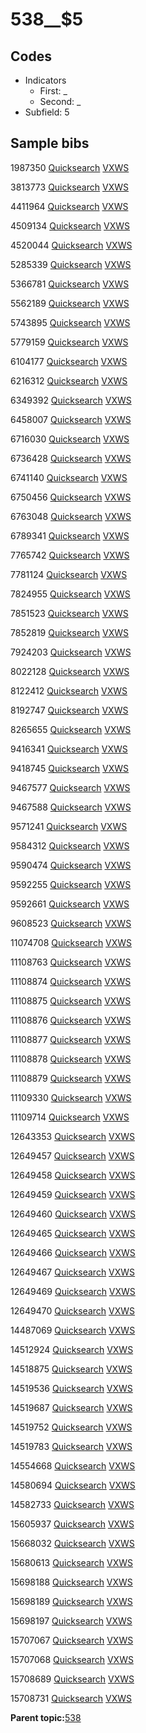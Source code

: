 # 538\_\_$5

## Codes

-   Indicators
    -   First: \_
    -   Second: \_
-   Subfield: 5

## Sample bibs

1987350 [Quicksearch](https://search.library.yale.edu/catalog/1987350) [VXWS](http://prodorbis.library.yale.edu:7014/vxws/GetHoldingsService?bibId=1987350)

3813773 [Quicksearch](https://search.library.yale.edu/catalog/3813773) [VXWS](http://prodorbis.library.yale.edu:7014/vxws/GetHoldingsService?bibId=3813773)

4411964 [Quicksearch](https://search.library.yale.edu/catalog/4411964) [VXWS](http://prodorbis.library.yale.edu:7014/vxws/GetHoldingsService?bibId=4411964)

4509134 [Quicksearch](https://search.library.yale.edu/catalog/4509134) [VXWS](http://prodorbis.library.yale.edu:7014/vxws/GetHoldingsService?bibId=4509134)

4520044 [Quicksearch](https://search.library.yale.edu/catalog/4520044) [VXWS](http://prodorbis.library.yale.edu:7014/vxws/GetHoldingsService?bibId=4520044)

5285339 [Quicksearch](https://search.library.yale.edu/catalog/5285339) [VXWS](http://prodorbis.library.yale.edu:7014/vxws/GetHoldingsService?bibId=5285339)

5366781 [Quicksearch](https://search.library.yale.edu/catalog/5366781) [VXWS](http://prodorbis.library.yale.edu:7014/vxws/GetHoldingsService?bibId=5366781)

5562189 [Quicksearch](https://search.library.yale.edu/catalog/5562189) [VXWS](http://prodorbis.library.yale.edu:7014/vxws/GetHoldingsService?bibId=5562189)

5743895 [Quicksearch](https://search.library.yale.edu/catalog/5743895) [VXWS](http://prodorbis.library.yale.edu:7014/vxws/GetHoldingsService?bibId=5743895)

5779159 [Quicksearch](https://search.library.yale.edu/catalog/5779159) [VXWS](http://prodorbis.library.yale.edu:7014/vxws/GetHoldingsService?bibId=5779159)

6104177 [Quicksearch](https://search.library.yale.edu/catalog/6104177) [VXWS](http://prodorbis.library.yale.edu:7014/vxws/GetHoldingsService?bibId=6104177)

6216312 [Quicksearch](https://search.library.yale.edu/catalog/6216312) [VXWS](http://prodorbis.library.yale.edu:7014/vxws/GetHoldingsService?bibId=6216312)

6349392 [Quicksearch](https://search.library.yale.edu/catalog/6349392) [VXWS](http://prodorbis.library.yale.edu:7014/vxws/GetHoldingsService?bibId=6349392)

6458007 [Quicksearch](https://search.library.yale.edu/catalog/6458007) [VXWS](http://prodorbis.library.yale.edu:7014/vxws/GetHoldingsService?bibId=6458007)

6716030 [Quicksearch](https://search.library.yale.edu/catalog/6716030) [VXWS](http://prodorbis.library.yale.edu:7014/vxws/GetHoldingsService?bibId=6716030)

6736428 [Quicksearch](https://search.library.yale.edu/catalog/6736428) [VXWS](http://prodorbis.library.yale.edu:7014/vxws/GetHoldingsService?bibId=6736428)

6741140 [Quicksearch](https://search.library.yale.edu/catalog/6741140) [VXWS](http://prodorbis.library.yale.edu:7014/vxws/GetHoldingsService?bibId=6741140)

6750456 [Quicksearch](https://search.library.yale.edu/catalog/6750456) [VXWS](http://prodorbis.library.yale.edu:7014/vxws/GetHoldingsService?bibId=6750456)

6763048 [Quicksearch](https://search.library.yale.edu/catalog/6763048) [VXWS](http://prodorbis.library.yale.edu:7014/vxws/GetHoldingsService?bibId=6763048)

6789341 [Quicksearch](https://search.library.yale.edu/catalog/6789341) [VXWS](http://prodorbis.library.yale.edu:7014/vxws/GetHoldingsService?bibId=6789341)

7765742 [Quicksearch](https://search.library.yale.edu/catalog/7765742) [VXWS](http://prodorbis.library.yale.edu:7014/vxws/GetHoldingsService?bibId=7765742)

7781124 [Quicksearch](https://search.library.yale.edu/catalog/7781124) [VXWS](http://prodorbis.library.yale.edu:7014/vxws/GetHoldingsService?bibId=7781124)

7824955 [Quicksearch](https://search.library.yale.edu/catalog/7824955) [VXWS](http://prodorbis.library.yale.edu:7014/vxws/GetHoldingsService?bibId=7824955)

7851523 [Quicksearch](https://search.library.yale.edu/catalog/7851523) [VXWS](http://prodorbis.library.yale.edu:7014/vxws/GetHoldingsService?bibId=7851523)

7852819 [Quicksearch](https://search.library.yale.edu/catalog/7852819) [VXWS](http://prodorbis.library.yale.edu:7014/vxws/GetHoldingsService?bibId=7852819)

7924203 [Quicksearch](https://search.library.yale.edu/catalog/7924203) [VXWS](http://prodorbis.library.yale.edu:7014/vxws/GetHoldingsService?bibId=7924203)

8022128 [Quicksearch](https://search.library.yale.edu/catalog/8022128) [VXWS](http://prodorbis.library.yale.edu:7014/vxws/GetHoldingsService?bibId=8022128)

8122412 [Quicksearch](https://search.library.yale.edu/catalog/8122412) [VXWS](http://prodorbis.library.yale.edu:7014/vxws/GetHoldingsService?bibId=8122412)

8192747 [Quicksearch](https://search.library.yale.edu/catalog/8192747) [VXWS](http://prodorbis.library.yale.edu:7014/vxws/GetHoldingsService?bibId=8192747)

8265655 [Quicksearch](https://search.library.yale.edu/catalog/8265655) [VXWS](http://prodorbis.library.yale.edu:7014/vxws/GetHoldingsService?bibId=8265655)

9416341 [Quicksearch](https://search.library.yale.edu/catalog/9416341) [VXWS](http://prodorbis.library.yale.edu:7014/vxws/GetHoldingsService?bibId=9416341)

9418745 [Quicksearch](https://search.library.yale.edu/catalog/9418745) [VXWS](http://prodorbis.library.yale.edu:7014/vxws/GetHoldingsService?bibId=9418745)

9467577 [Quicksearch](https://search.library.yale.edu/catalog/9467577) [VXWS](http://prodorbis.library.yale.edu:7014/vxws/GetHoldingsService?bibId=9467577)

9467588 [Quicksearch](https://search.library.yale.edu/catalog/9467588) [VXWS](http://prodorbis.library.yale.edu:7014/vxws/GetHoldingsService?bibId=9467588)

9571241 [Quicksearch](https://search.library.yale.edu/catalog/9571241) [VXWS](http://prodorbis.library.yale.edu:7014/vxws/GetHoldingsService?bibId=9571241)

9584312 [Quicksearch](https://search.library.yale.edu/catalog/9584312) [VXWS](http://prodorbis.library.yale.edu:7014/vxws/GetHoldingsService?bibId=9584312)

9590474 [Quicksearch](https://search.library.yale.edu/catalog/9590474) [VXWS](http://prodorbis.library.yale.edu:7014/vxws/GetHoldingsService?bibId=9590474)

9592255 [Quicksearch](https://search.library.yale.edu/catalog/9592255) [VXWS](http://prodorbis.library.yale.edu:7014/vxws/GetHoldingsService?bibId=9592255)

9592661 [Quicksearch](https://search.library.yale.edu/catalog/9592661) [VXWS](http://prodorbis.library.yale.edu:7014/vxws/GetHoldingsService?bibId=9592661)

9608523 [Quicksearch](https://search.library.yale.edu/catalog/9608523) [VXWS](http://prodorbis.library.yale.edu:7014/vxws/GetHoldingsService?bibId=9608523)

11074708 [Quicksearch](https://search.library.yale.edu/catalog/11074708) [VXWS](http://prodorbis.library.yale.edu:7014/vxws/GetHoldingsService?bibId=11074708)

11108763 [Quicksearch](https://search.library.yale.edu/catalog/11108763) [VXWS](http://prodorbis.library.yale.edu:7014/vxws/GetHoldingsService?bibId=11108763)

11108874 [Quicksearch](https://search.library.yale.edu/catalog/11108874) [VXWS](http://prodorbis.library.yale.edu:7014/vxws/GetHoldingsService?bibId=11108874)

11108875 [Quicksearch](https://search.library.yale.edu/catalog/11108875) [VXWS](http://prodorbis.library.yale.edu:7014/vxws/GetHoldingsService?bibId=11108875)

11108876 [Quicksearch](https://search.library.yale.edu/catalog/11108876) [VXWS](http://prodorbis.library.yale.edu:7014/vxws/GetHoldingsService?bibId=11108876)

11108877 [Quicksearch](https://search.library.yale.edu/catalog/11108877) [VXWS](http://prodorbis.library.yale.edu:7014/vxws/GetHoldingsService?bibId=11108877)

11108878 [Quicksearch](https://search.library.yale.edu/catalog/11108878) [VXWS](http://prodorbis.library.yale.edu:7014/vxws/GetHoldingsService?bibId=11108878)

11108879 [Quicksearch](https://search.library.yale.edu/catalog/11108879) [VXWS](http://prodorbis.library.yale.edu:7014/vxws/GetHoldingsService?bibId=11108879)

11109330 [Quicksearch](https://search.library.yale.edu/catalog/11109330) [VXWS](http://prodorbis.library.yale.edu:7014/vxws/GetHoldingsService?bibId=11109330)

11109714 [Quicksearch](https://search.library.yale.edu/catalog/11109714) [VXWS](http://prodorbis.library.yale.edu:7014/vxws/GetHoldingsService?bibId=11109714)

12643353 [Quicksearch](https://search.library.yale.edu/catalog/12643353) [VXWS](http://prodorbis.library.yale.edu:7014/vxws/GetHoldingsService?bibId=12643353)

12649457 [Quicksearch](https://search.library.yale.edu/catalog/12649457) [VXWS](http://prodorbis.library.yale.edu:7014/vxws/GetHoldingsService?bibId=12649457)

12649458 [Quicksearch](https://search.library.yale.edu/catalog/12649458) [VXWS](http://prodorbis.library.yale.edu:7014/vxws/GetHoldingsService?bibId=12649458)

12649459 [Quicksearch](https://search.library.yale.edu/catalog/12649459) [VXWS](http://prodorbis.library.yale.edu:7014/vxws/GetHoldingsService?bibId=12649459)

12649460 [Quicksearch](https://search.library.yale.edu/catalog/12649460) [VXWS](http://prodorbis.library.yale.edu:7014/vxws/GetHoldingsService?bibId=12649460)

12649465 [Quicksearch](https://search.library.yale.edu/catalog/12649465) [VXWS](http://prodorbis.library.yale.edu:7014/vxws/GetHoldingsService?bibId=12649465)

12649466 [Quicksearch](https://search.library.yale.edu/catalog/12649466) [VXWS](http://prodorbis.library.yale.edu:7014/vxws/GetHoldingsService?bibId=12649466)

12649467 [Quicksearch](https://search.library.yale.edu/catalog/12649467) [VXWS](http://prodorbis.library.yale.edu:7014/vxws/GetHoldingsService?bibId=12649467)

12649469 [Quicksearch](https://search.library.yale.edu/catalog/12649469) [VXWS](http://prodorbis.library.yale.edu:7014/vxws/GetHoldingsService?bibId=12649469)

12649470 [Quicksearch](https://search.library.yale.edu/catalog/12649470) [VXWS](http://prodorbis.library.yale.edu:7014/vxws/GetHoldingsService?bibId=12649470)

14487069 [Quicksearch](https://search.library.yale.edu/catalog/14487069) [VXWS](http://prodorbis.library.yale.edu:7014/vxws/GetHoldingsService?bibId=14487069)

14512924 [Quicksearch](https://search.library.yale.edu/catalog/14512924) [VXWS](http://prodorbis.library.yale.edu:7014/vxws/GetHoldingsService?bibId=14512924)

14518875 [Quicksearch](https://search.library.yale.edu/catalog/14518875) [VXWS](http://prodorbis.library.yale.edu:7014/vxws/GetHoldingsService?bibId=14518875)

14519536 [Quicksearch](https://search.library.yale.edu/catalog/14519536) [VXWS](http://prodorbis.library.yale.edu:7014/vxws/GetHoldingsService?bibId=14519536)

14519687 [Quicksearch](https://search.library.yale.edu/catalog/14519687) [VXWS](http://prodorbis.library.yale.edu:7014/vxws/GetHoldingsService?bibId=14519687)

14519752 [Quicksearch](https://search.library.yale.edu/catalog/14519752) [VXWS](http://prodorbis.library.yale.edu:7014/vxws/GetHoldingsService?bibId=14519752)

14519783 [Quicksearch](https://search.library.yale.edu/catalog/14519783) [VXWS](http://prodorbis.library.yale.edu:7014/vxws/GetHoldingsService?bibId=14519783)

14554668 [Quicksearch](https://search.library.yale.edu/catalog/14554668) [VXWS](http://prodorbis.library.yale.edu:7014/vxws/GetHoldingsService?bibId=14554668)

14580694 [Quicksearch](https://search.library.yale.edu/catalog/14580694) [VXWS](http://prodorbis.library.yale.edu:7014/vxws/GetHoldingsService?bibId=14580694)

14582733 [Quicksearch](https://search.library.yale.edu/catalog/14582733) [VXWS](http://prodorbis.library.yale.edu:7014/vxws/GetHoldingsService?bibId=14582733)

15605937 [Quicksearch](https://search.library.yale.edu/catalog/15605937) [VXWS](http://prodorbis.library.yale.edu:7014/vxws/GetHoldingsService?bibId=15605937)

15668032 [Quicksearch](https://search.library.yale.edu/catalog/15668032) [VXWS](http://prodorbis.library.yale.edu:7014/vxws/GetHoldingsService?bibId=15668032)

15680613 [Quicksearch](https://search.library.yale.edu/catalog/15680613) [VXWS](http://prodorbis.library.yale.edu:7014/vxws/GetHoldingsService?bibId=15680613)

15698188 [Quicksearch](https://search.library.yale.edu/catalog/15698188) [VXWS](http://prodorbis.library.yale.edu:7014/vxws/GetHoldingsService?bibId=15698188)

15698189 [Quicksearch](https://search.library.yale.edu/catalog/15698189) [VXWS](http://prodorbis.library.yale.edu:7014/vxws/GetHoldingsService?bibId=15698189)

15698197 [Quicksearch](https://search.library.yale.edu/catalog/15698197) [VXWS](http://prodorbis.library.yale.edu:7014/vxws/GetHoldingsService?bibId=15698197)

15707067 [Quicksearch](https://search.library.yale.edu/catalog/15707067) [VXWS](http://prodorbis.library.yale.edu:7014/vxws/GetHoldingsService?bibId=15707067)

15707068 [Quicksearch](https://search.library.yale.edu/catalog/15707068) [VXWS](http://prodorbis.library.yale.edu:7014/vxws/GetHoldingsService?bibId=15707068)

15708689 [Quicksearch](https://search.library.yale.edu/catalog/15708689) [VXWS](http://prodorbis.library.yale.edu:7014/vxws/GetHoldingsService?bibId=15708689)

15708731 [Quicksearch](https://search.library.yale.edu/catalog/15708731) [VXWS](http://prodorbis.library.yale.edu:7014/vxws/GetHoldingsService?bibId=15708731)

**Parent topic:**[538](../../tags/538/538.md)

